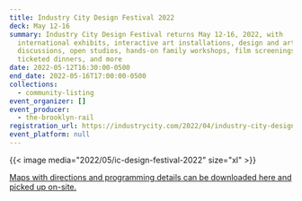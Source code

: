 ```yaml
---
title: Industry City Design Festival 2022
deck: May 12-16
summary: Industry City Design Festival returns May 12-16, 2022, with
  international exhibits, interactive art installations, design and art panel
  discussions, open studios, hands-on family workshops, film screenings,
  ticketed dinners, and more
date: 2022-05-12T16:30:00-0500
end_date: 2022-05-16T17:00:00-0500
collections:
  - community-listing
event_organizer: []
event_producer:
  - the-brooklyn-rail
registration_url: https://industrycity.com/2022/04/industry-city-design-festival-2022/
event_platform: null
---
```

{{< image media="2022/05/ic-design-festival-2022" size="xl" >}}

[Maps with directions and programming details can be downloaded here and picked up on-site.](https://48hek16fz3v44ucrz23ycz4h-wpengine.netdna-ssl.com/wp-content/uploads/2022/05/ICDF-2022-Map-Digital.pdf)